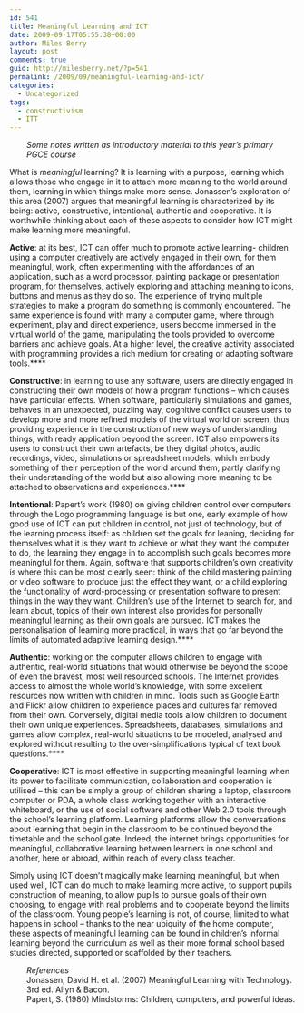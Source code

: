 ```yaml
---
id: 541
title: Meaningful Learning and ICT
date: 2009-09-17T05:55:38+00:00
author: Miles Berry
layout: post 
comments: true
guid: http://milesberry.net/?p=541
permalink: /2009/09/meaningful-learning-and-ict/
categories:
  - Uncategorized
tags:
  - constructivism
  - ITT
---
```

<p style="padding-left: 30px;">
  <em>Some notes written as introductory material to this year&#8217;s primary PGCE course</em>
</p>

What is _meaningful_ learning? It is learning with a purpose, learning which allows those who engage in it to attach more meaning to the world around them, learning in which things make more sense. Jonassen&#8217;s exploration of this area (2007) argues that meaningful learning is characterized by its being: active, constructive, intentional, authentic and cooperative. It is worthwhile thinking about each of these aspects to consider how ICT might make learning more meaningful.<!--more-->

**Active**: at its best, ICT can offer much to promote active learning- children using a computer creatively are actively engaged in their own, for them meaningful, work, often experimenting with the affordances of an application, such as a word processor, painting package or presentation program, for themselves, actively exploring and attaching meaning to icons, buttons and menus as they do so. The experience of trying multiple strategies to make a program do something is commonly encountered. The same experience is found with many a computer game, where through experiment, play and direct experience, users become immersed in the virtual world of the game, manipulating the tools provided to overcome barriers and achieve goals. At a higher level, the creative activity associated with programming provides a rich medium for creating or adapting software tools.****

**Constructive**: in learning to use any software, users are directly engaged in constructing their own models of how a program functions &#8211; which causes have particular effects. When software, particularly simulations and games, behaves in an unexpected, puzzling way, cognitive conflict causes users to develop more and more refined models of the virtual world on screen, thus providing experience in the construction of new ways of understanding things, with ready application beyond the screen. ICT also empowers its users to construct their own artefacts, be they digital photos, audio recordings, video, simulations or spreadsheet models, which embody something of their perception of the world around them, partly clarifying their understanding of the world but also allowing more meaning to be attached to observations and experiences.****

**Intentional**: Papert&#8217;s work (1980) on giving children control over computers through the Logo programming language is but one, early example of how good use of ICT can put children in control, not just of technology, but of the learning process itself: as children set the goals for leaning, deciding for themselves what it is they want to achieve or what they want the computer to do, the learning they engage in to accomplish such goals becomes more meaningful for them. Again, software that supports children&#8217;s own creativity is where this can be most clearly seen: think of the child mastering painting or video software to produce just the effect they want, or a child exploring the functionality of word-processing or presentation software to present things in the way they want. Children&#8217;s use of the Internet to search for, and learn about, topics of their own interest also provides for personally meaningful learning as their own goals are pursued. ICT makes the personalisation of learning more practical, in ways that go far beyond the limits of automated adaptive learning design.****

**Authentic**: working on the computer allows children to engage with authentic, real-world situations that would otherwise be beyond the scope of even the bravest, most well resourced schools. The Internet provides access to almost the whole world&#8217;s knowledge, with some excellent resources now written with children in mind. Tools such as Google Earth and Flickr allow children to experience places and cultures far removed from their own. Conversely, digital media tools allow children to document their own unique experiences. Spreadsheets, databases, simulations and games allow complex, real-world situations to be modeled, analysed and explored without resulting to the over-simplifications typical of text book questions.****

**Cooperative**: ICT is most effective in supporting meaningful learning when its power to facilitate communication, collaboration and cooperation is utilised &#8211; this can be simply a group of children sharing a laptop, classroom computer or PDA, a whole class working together with an interactive whiteboard, or the use of social software and other Web 2.0 tools through the school&#8217;s learning platform. Learning platforms allow the conversations about learning that begin in the classroom to be continued beyond the timetable and the school gate. Indeed, the internet brings opportunities for meaningful, collaborative learning between learners in one school and another, here or abroad, within reach of every class teacher.

Simply using ICT doesn&#8217;t magically make learning meaningful, but when used well, ICT can do much to make learning more active, to support pupils construction of meaning, to allow pupils to pursue goals of their own choosing, to engage with real problems and to cooperate beyond the limits of the classroom. Young people&#8217;s learning is not, of course, limited to what happens in school &#8211; thanks to the near ubiquity of the home computer, these aspects of meaningful learning can be found in children&#8217;s informal learning beyond the curriculum as well as their more formal school based studies directed, supported or scaffolded by their teachers.

<p style="padding-left: 30px;">
  <em>References</em><br /> Jonassen, David H. et al. (2007) Meaningful Learning with Technology. 3rd ed. Allyn & Bacon.<br /> Papert, S. (1980) Mindstorms: Children, computers, and powerful ideas.
</p>